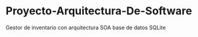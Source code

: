 # Proyecto-Arquitectura-De-Software
Gestor de inventario 
con arquitectura SOA
base de datos SQLite


